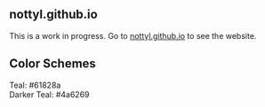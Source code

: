 ## nottyl.github.io
This is a work in progress. Go to [nottyl.github.io](nottyl.github.io) to see the website.   
## Color Schemes
Teal: #61828a   
Darker Teal: #4a6269




